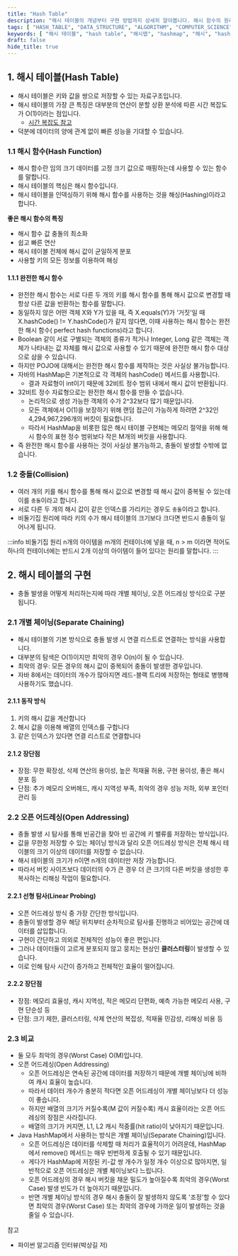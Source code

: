 ```yaml
---
title: "Hash Table"
description: "해시 테이블의 개념부터 구현 방법까지 상세히 알아봅니다. 해시 함수의 원리, 충돌 해결 방법, 개별 체이닝과 오픈 어드레싱 방식의 차이점까지 실용적인 관점에서 해시 테이블의 모든 것을 설명합니다."
tags: [ "HASH_TABLE", "DATA_STRUCTURE", "ALGORITHM", "COMPUTER_SCIENCE" ]
keywords: [ "해시 테이블", "hash table", "해시맵", "hashmap", "해시", "hash", "자료구조", "data structure", "해시 함수", "hash function", "충돌", "collision", "개별 체이닝", "separate chaining", "오픈 어드레싱", "open addressing", "선형 탐사", "linear probing" ]
draft: false
hide_title: true
---
```


## 1. 해시 테이블(Hash Table)

- 해시 테이블은 키와 값을 쌍으로 저장할 수 있는 자료구조입니다.
- 해시 테이블의 가장 큰 특징은 대부분의 연산이 분할 상환 분석에 따른 시간 복잡도가 O(1)이라는 점입니다.
	- [시간 복잡도 참고](../../Algorithm/Time-Complexity/Time-Complexity.md)
- 덕분에 데이터의 양에 관계 없이 빠른 성능을 기대할 수 있습니다.

### 1.1 해시 함수(Hash Function)

- 해시 함수란 임의 크기 데이터를 고정 크기 값으로 매핑하는데 사용할 수 있는 함수를 말합니다.
- 해시 테이블의 핵심은 해시 함수입니다.
- 해시 테이블을 인덱싱하기 위해 해시 함수를 사용하는 것을 해싱(Hashing)이라고 합니다.

**좋은 해시 함수의 특징**

- 해시 함수 값 충돌의 최소화
- 쉽고 빠른 연산
- 해시 테이블 전체에 해시 값이 균일하게 분포
- 사용할 키의 모든 정보를 이용하여 해싱

#### 1.1.1 완전한 해시 함수

- 완전한 해시 함수는 서로 다른 두 개의 키를 해시 함수를 통해 해시 값으로 변경할 때 항상 다른 값을 반환하는 함수를 말합니다.
- 동일하지 않은 어떤 객체 X와 Y가 있을 때, 즉 X.equals(Y)가 '거짓'일 때 X.hashCode() != Y.hashCode()가 같지 않다면, 이때 사용하는 해시 함수는 완전한 해시 함수(
  perfect hash functions)라고 합니다.
- Boolean 같이 서로 구별되는 객체의 종류가 적거나 Integer, Long 같은 객체는 객체가 나타내는 값 자체를 해시 값으로 사용할 수 있기 때문에 완전한 해시 함수 대상으로 삼을 수 있습니다.
- 하지만 POJO에 대해서는 완전한 해시 함수를 제작하는 것은 사실상 불가능합니다.
- 자바의 HashMap은 기본적으로 각 객체의 hashCode() 메서드를 사용합니다.
	- 결과 자료형이 int이기 때문에 32비트 정수 범위 내에서 해시 값이 반환됩니다.
- 32비트 정수 자료형으로는 완전한 해시 함수를 만들 수 없습니다.
	- 논리적으로 생성 가능한 객체의 수가 2^32보다 많기 때문입니다.
	- 모든 객체에서 O(1)을 보장하기 위해 랜덤 접근이 가능하게 하려면 2^32인 4,294,967,296개의 버킷이 필요합니다.
	- 따라서 HashMap을 비롯한 많은 해시 테이블 구현체는 메모리 절약을 위해 해시 함수의 표현 정수 범위보다 작은 M개의 버킷을 사용합니다.
- 즉 완전한 해시 함수를 사용하는 것이 사실상 불가능하고, 충돌이 발생할 수밖에 없습니다.

### 1.2 충돌(Collision)

- 여러 개의 키를 해시 함수를 통해 해시 값으로 변경할 때 해시 값이 중복될 수 있는데 이를 `충돌`이라고 합니다.
- 서로 다른 두 개의 해시 값이 같은 인덱스를 가리키는 경우도 `충돌`이라고 합니다.
- 비둘기집 원리에 따라 키의 수가 해시 테이블의 크기보다 크다면 반드시 충돌이 일어나게 됩니다.

:::info 비둘기집 원리
n개의 아이템을 m개의 컨테이너에 넣을 때, n > m 이라면 적어도 하나의 컨테이너에는 반드시 2개 이상의 아이템이 들어 있다는 원리를 말합니다.
:::

## 2. 해시 테이블의 구현

- 충돌 발생을 어떻게 처리하는지에 따라 개별 체이닝, 오픈 어드레싱 방식으로 구분됩니다.

### 2.1 개별 체이닝(Separate Chaining)

- 해시 테이블의 기본 방식으로 충돌 발생 시 연결 리스트로 연결하는 방식을 사용합니다.
- 대부분의 탐색은 O(1)이지만 최악의 경우 O(n)이 될 수 있습니다.
- 최악의 경우: 모든 경우의 해시 값이 중복되어 충돌이 발생한 경우입니다.
- 자바 8에서는 데이터의 개수가 많아지면 레드-블랙 트리에 저장하는 형태로 병행해 사용하기도 했습니다.

#### 2.1.1 동작 방식

1. 키의 해시 값을 계산합니다
2. 해시 값을 이용해 배열의 인덱스를 구합니다
3. 같은 인덱스가 있다면 연결 리스트로 연결합니다

#### 2.1.2 장단점

- 장점: 무한 확장성, 삭제 연산의 용이성, 높은 적재율 허용, 구현 용이성, 좋은 해시 분포 등
- 단점: 추가 메모리 오버헤드, 캐시 지역성 부족, 최악의 경우 성능 저하, 외부 포인터 관리 등

### 2.2 오픈 어드레싱(Open Addressing)

- 충돌 발생 시 탐사를 통해 빈공간을 찾아 빈 공간에 키 밸류를 저장하는 방식입니다.
- 값을 무한정 저장할 수 있는 체이닝 방식과 달리 오픈 어드레싱 방식은 전체 해시 테이블의 크기 이상의 데이터를 저장할 수 없습니다.
- 해시 테이블의 크기가 n이면 n개의 데이터만 저장 가능합니다.
- 따라서 버킷 사이즈보다 데이터의 수가 큰 경우 더 큰 크기의 다른 버킷을 생성한 후 복사하는 리해싱 작업이 필요합니다.

#### 2.2.1 선형 탐사(Linear Probing)

- 오픈 어드레싱 방식 중 가장 간단한 방식입니다.
- 충돌이 발생할 경우 해당 위치부터 순차적으로 탐사를 진행하고 비어있는 공간에 데이터를 삽입합니다.
- 구현이 간단하고 의외로 전체적인 성능이 좋은 편입니다.
- 그러나 데이터들이 고르게 분포되지 않고 뭉치는 현상인 **클러스터링**이 발생할 수 있습니다.
- 이로 인해 탐사 시간이 증가하고 전체적인 효율이 떨어집니다.

#### 2.2.2 장단점

- 장점: 메모리 효율성, 캐시 지역성, 적은 메모리 단편화, 예측 가능한 메모리 사용, 구현 단순성 등
- 단점: 크기 제한, 클러스터링, 삭제 연산의 복잡성, 적재율 민감성, 리해싱 비용 등

### 2.3 비교

- 둘 모두 최악의 경우(Worst Case) O(M)입니다.
- 오픈 어드레싱(Open Addressing)
	- 오픈 어드레싱은 연속된 공간에 데이터를 저장하기 때문에 개별 체이닝에 비하여 캐시 효율이 높습니다.
	- 따라서 데이터 개수가 충분히 적다면 오픈 어드레싱이 개별 체이닝보다 더 성능이 좋습니다.
	- 하지만 배열의 크기가 커질수록(M 값이 커질수록) 캐시 효율이라는 오픈 어드레싱의 장점은 사라집니다.
	- 배열의 크기가 커지면, L1, L2 캐시 적중률(hit ratio)이 낮아지기 때문입니다.
- Java HashMap에서 사용하는 방식은 개별 체이닝(Separate Chaining)입니다.
	- 오픈 어드레싱은 데이터를 삭제할 때 처리가 효율적이기 어려운데, HashMap에서 remove() 메서드는 매우 빈번하게 호출될 수 있기 때문입니다.
	- 게다가 HashMap에 저장된 키-값 쌍 개수가 일정 개수 이상으로 많아지면, 일반적으로 오픈 어드레싱은 개별 체이닝보다 느립니다.
	- 오픈 어드레싱의 경우 해시 버킷을 채운 밀도가 높아질수록 최악의 경우(Worst Case) 발생 빈도가 더 높아지기 때문입니다.
	- 반면 개별 체이닝 방식의 경우 해시 충돌이 잘 발생하지 않도록 '조정'할 수 있다면 최악의 경우(Worst Case) 또는 최악의 경우에 가까운 일이 발생하는 것을 줄일 수 있습니다.

참고

- 파이썬 알고리즘 인터뷰(박상길 저)